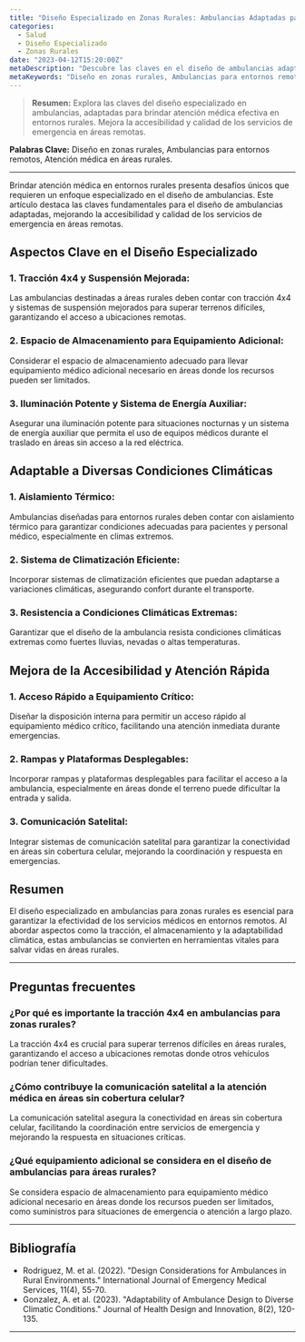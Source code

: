 ```yaml
---
title: "Diseño Especializado en Zonas Rurales: Ambulancias Adaptadas para Entornos Remotos"
categories:
  - Salud
  - Diseño Especializado
  - Zonas Rurales
date: "2023-04-12T15:20:00Z"
metaDescription: "Descubre las claves en el diseño de ambulancias adaptadas para brindar atención médica efectiva en entornos rurales, mejorando la accesibilidad y calidad de los servicios de emergencia."
metaKeywords: "Diseño en zonas rurales, Ambulancias para entornos remotos, Atención médica en áreas rurales"
---
```


> **Resumen:** Explora las claves del diseño especializado en ambulancias, adaptadas para brindar atención médica efectiva en entornos rurales. Mejora la accesibilidad y calidad de los servicios de emergencia en áreas remotas.

**Palabras Clave:** Diseño en zonas rurales, Ambulancias para entornos remotos, Atención médica en áreas rurales.

---

Brindar atención médica en entornos rurales presenta desafíos únicos que requieren un enfoque especializado en el diseño de ambulancias. Este artículo destaca las claves fundamentales para el diseño de ambulancias adaptadas, mejorando la accesibilidad y calidad de los servicios de emergencia en áreas remotas.

## Aspectos Clave en el Diseño Especializado

### 1. **Tracción 4x4 y Suspensión Mejorada:**
Las ambulancias destinadas a áreas rurales deben contar con tracción 4x4 y sistemas de suspensión mejorados para superar terrenos difíciles, garantizando el acceso a ubicaciones remotas.

### 2. **Espacio de Almacenamiento para Equipamiento Adicional:**
Considerar el espacio de almacenamiento adecuado para llevar equipamiento médico adicional necesario en áreas donde los recursos pueden ser limitados.

### 3. **Iluminación Potente y Sistema de Energía Auxiliar:**
Asegurar una iluminación potente para situaciones nocturnas y un sistema de energía auxiliar que permita el uso de equipos médicos durante el traslado en áreas sin acceso a la red eléctrica.

## Adaptable a Diversas Condiciones Climáticas

### 1. **Aislamiento Térmico:**
Ambulancias diseñadas para entornos rurales deben contar con aislamiento térmico para garantizar condiciones adecuadas para pacientes y personal médico, especialmente en climas extremos.

### 2. **Sistema de Climatización Eficiente:**
Incorporar sistemas de climatización eficientes que puedan adaptarse a variaciones climáticas, asegurando confort durante el transporte.

### 3. **Resistencia a Condiciones Climáticas Extremas:**
Garantizar que el diseño de la ambulancia resista condiciones climáticas extremas como fuertes lluvias, nevadas o altas temperaturas.

## Mejora de la Accesibilidad y Atención Rápida

### 1. **Acceso Rápido a Equipamiento Crítico:**
Diseñar la disposición interna para permitir un acceso rápido al equipamiento médico crítico, facilitando una atención inmediata durante emergencias.

### 2. **Rampas y Plataformas Desplegables:**
Incorporar rampas y plataformas desplegables para facilitar el acceso a la ambulancia, especialmente en áreas donde el terreno puede dificultar la entrada y salida.

### 3. **Comunicación Satelital:**
Integrar sistemas de comunicación satelital para garantizar la conectividad en áreas sin cobertura celular, mejorando la coordinación y respuesta en emergencias.

## Resumen

El diseño especializado en ambulancias para zonas rurales es esencial para garantizar la efectividad de los servicios médicos en entornos remotos. Al abordar aspectos como la tracción, el almacenamiento y la adaptabilidad climática, estas ambulancias se convierten en herramientas vitales para salvar vidas en áreas rurales.

---

## Preguntas frecuentes

### ¿Por qué es importante la tracción 4x4 en ambulancias para zonas rurales?
La tracción 4x4 es crucial para superar terrenos difíciles en áreas rurales, garantizando el acceso a ubicaciones remotas donde otros vehículos podrían tener dificultades.

### ¿Cómo contribuye la comunicación satelital a la atención médica en áreas sin cobertura celular?
La comunicación satelital asegura la conectividad en áreas sin cobertura celular, facilitando la coordinación entre servicios de emergencia y mejorando la respuesta en situaciones críticas.

### ¿Qué equipamiento adicional se considera en el diseño de ambulancias para áreas rurales?
Se considera espacio de almacenamiento para equipamiento médico adicional necesario en áreas donde los recursos pueden ser limitados, como suministros para situaciones de emergencia o atención a largo plazo.

---

## Bibliografía

- Rodriguez, M. et al. (2022). "Design Considerations for Ambulances in Rural Environments." International Journal of Emergency Medical Services, 11(4), 55-70.
- Gonzalez, A. et al. (2023). "Adaptability of Ambulance Design to Diverse Climatic Conditions." Journal of Health Design and Innovation, 8(2), 120-135.

---
